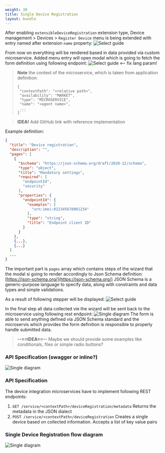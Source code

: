 ```yaml
---
weight: 30
title: Single Device Registration 
layout: bundle
---
```


After enabling `extensibleDeviceRegistration` extension type, Device management > Devices > `Register Device` menu is being extended with entry named after extension `name` property:
![Select guide](/images/extensible-device-registration/menu.png)

From now on everything will be rendered based in data provided via custom microservice. Added menu entry will open modal which is going to fetch the form definition using following endpoint:
![Select guide](/images/extensible-device-registration/api-metadata.png) <-- fix lang param!

> **Note** the context of the microservice, which is taken from application definition:
>```
>{
>  "contextPath": "<relative path>",
>  "availability": "MARKET",
>  "type": "MICROSERVICE",
>  "name": "<agent name>",
>  ...
>}```

> **IDEA!** Add GitHub link with reference implementation

Example definition:
```json
{
  "title": "Device registration",
  "description": "",
  "pages": [
    {
      "$schema": "https://json-schema.org/draft/2020-12/schema",
      "type": "object",
      "title": "Mandatory settings",
      "required": [
        "endpointId",
        "security"
      ],
      "properties": {
        "endpointId": {
          "examples": [
            "urn:imei:012345678901234"
          ],
          "type": "string",
          "title": "Endpoint client ID"
        }
      }
    },
    {...},
    {...}
  ]
  ...
}
```
The important part is `pages` array which contains steps of the wizard that the modal si going to render accordingly to Json Schema definition: [https://json-schema.org/](https://json-schema.org/)
JSON Schema is a generic-purpose language to specify data, along with constraints and data types and simple validations.

As a result of following stepper will be displayed:
![Select guide](/images/extensible-device-registration/lwm2m.png)

In the final step all data collected vie the wizard will be sent back to the microservice using following rest endpoint:
![Single diagram](/images/extensible-device-registration/api-register.png)
The form is able to send anything defined via JSON Schema standard and the microservis which provides the form definition is responsible to properly handle submitted data.

> **--==IDEA==--**  Maybe we should provide some examples like conditionals, files or simple radio buttons?
  

### API Specification (swagger or inline?) 
![Single diagram](/images/extensible-device-registration/api.png)

### API Specification

The device integration microservices have to implement following REST endpoints:

1. `GET /service/<contextPath>/deviceRegistration/metadata`
Returns the metadata in the JSON dialect
2. `POST /service/<contextPath>/deviceRegistration`
Creates a single device based on collected information. Accepts a list of key value pairs

### Single Device Registration flow diagram
![Single diagram](/images/extensible-device-registration/single-diagram.png)


